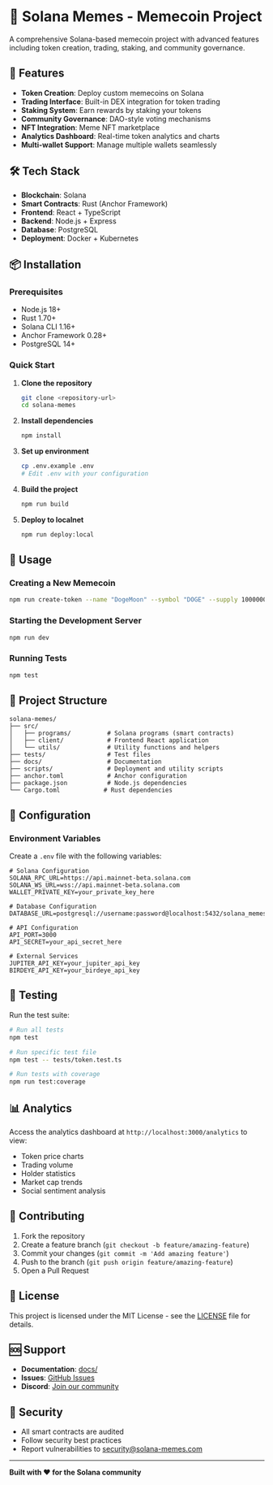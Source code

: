 # 🚀 Solana Memes - Memecoin Project

A comprehensive Solana-based memecoin project with advanced features including token creation, trading, staking, and community governance.

## 🌟 Features

- **Token Creation**: Deploy custom memecoins on Solana
- **Trading Interface**: Built-in DEX integration for token trading
- **Staking System**: Earn rewards by staking your tokens
- **Community Governance**: DAO-style voting mechanisms
- **NFT Integration**: Meme NFT marketplace
- **Analytics Dashboard**: Real-time token analytics and charts
- **Multi-wallet Support**: Manage multiple wallets seamlessly

## 🛠️ Tech Stack

- **Blockchain**: Solana
- **Smart Contracts**: Rust (Anchor Framework)
- **Frontend**: React + TypeScript
- **Backend**: Node.js + Express
- **Database**: PostgreSQL
- **Deployment**: Docker + Kubernetes

## 📦 Installation

### Prerequisites

- Node.js 18+ 
- Rust 1.70+
- Solana CLI 1.16+
- Anchor Framework 0.28+
- PostgreSQL 14+

### Quick Start

1. **Clone the repository**
   ```bash
   git clone <repository-url>
   cd solana-memes
   ```

2. **Install dependencies**
   ```bash
   npm install
   ```

3. **Set up environment**
   ```bash
   cp .env.example .env
   # Edit .env with your configuration
   ```

4. **Build the project**
   ```bash
   npm run build
   ```

5. **Deploy to localnet**
   ```bash
   npm run deploy:local
   ```

## 🚀 Usage

### Creating a New Memecoin

```bash
npm run create-token --name "DogeMoon" --symbol "DOGE" --supply 1000000000
```

### Starting the Development Server

```bash
npm run dev
```

### Running Tests

```bash
npm test
```

## 📁 Project Structure

```
solana-memes/
├── src/
│   ├── programs/          # Solana programs (smart contracts)
│   ├── client/            # Frontend React application
│   └── utils/             # Utility functions and helpers
├── tests/                 # Test files
├── docs/                  # Documentation
├── scripts/               # Deployment and utility scripts
├── anchor.toml            # Anchor configuration
├── package.json           # Node.js dependencies
└── Cargo.toml            # Rust dependencies
```

## 🔧 Configuration

### Environment Variables

Create a `.env` file with the following variables:

```env
# Solana Configuration
SOLANA_RPC_URL=https://api.mainnet-beta.solana.com
SOLANA_WS_URL=wss://api.mainnet-beta.solana.com
WALLET_PRIVATE_KEY=your_private_key_here

# Database Configuration
DATABASE_URL=postgresql://username:password@localhost:5432/solana_memes

# API Configuration
API_PORT=3000
API_SECRET=your_api_secret_here

# External Services
JUPITER_API_KEY=your_jupiter_api_key
BIRDEYE_API_KEY=your_birdeye_api_key
```

## 🧪 Testing

Run the test suite:

```bash
# Run all tests
npm test

# Run specific test file
npm test -- tests/token.test.ts

# Run tests with coverage
npm run test:coverage
```

## 📊 Analytics

Access the analytics dashboard at `http://localhost:3000/analytics` to view:

- Token price charts
- Trading volume
- Holder statistics
- Market cap trends
- Social sentiment analysis

## 🤝 Contributing

1. Fork the repository
2. Create a feature branch (`git checkout -b feature/amazing-feature`)
3. Commit your changes (`git commit -m 'Add amazing feature'`)
4. Push to the branch (`git push origin feature/amazing-feature`)
5. Open a Pull Request

## 📄 License

This project is licensed under the MIT License - see the [LICENSE](LICENSE) file for details.

## 🆘 Support

- **Documentation**: [docs/](docs/)
- **Issues**: [GitHub Issues](https://github.com/your-username/solana-memes/issues)
- **Discord**: [Join our community](https://discord.gg/solana-memes)

## 🚨 Security

- All smart contracts are audited
- Follow security best practices
- Report vulnerabilities to security@solana-memes.com

---

**Built with ❤️ for the Solana community**
